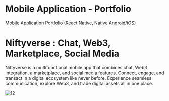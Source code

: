 # Mobile Application - Portfolio
Mobile Application Portfolio (React Native, Native Android/iOS)

# Niftyverse : Chat, Web3, Marketplace, Social Media
Niftyverse is a multifunctional mobile app that combines chat, Web3 integration, a marketplace, and social media features. Connect, engage, and transact in a digital ecosystem like never before. Experience seamless communication, explore Web3, and trade digital assets all in one place.

![12](https://github.com/kaleemlab/portfolio-mobile-app/assets/72068277/49ab1cd4-7960-4260-b035-2bd8ea1254d0)


